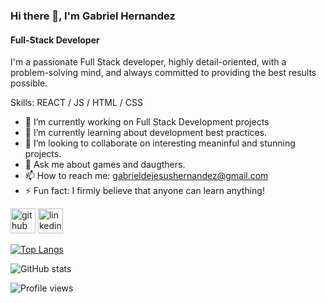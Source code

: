 ### Hi there 👋, I'm Gabriel Hernandez
#### Full-Stack Developer
I'm a passionate Full Stack developer, highly detail-oriented, with a problem-solving mind, and always committed to providing the best results possible.

Skills: REACT / JS / HTML / CSS

- 🔭 I’m currently working on Full Stack Development projects 
- 🌱 I’m currently learning about development best practices. 
- 👯 I’m looking to collaborate on interesting meaninful and stunning projects. 
- 💬 Ask me about games and daugthers. 
- 📫 How to reach me: gabrieldejesushernandez@gmail.com 
- ⚡ Fun fact: I firmly believe that anyone can learn anything! 


[<img src='https://cdn.jsdelivr.net/npm/simple-icons@3.0.1/icons/github.svg' alt='github' height='40'>](https://github.com/gabo180)  [<img src='https://cdn.jsdelivr.net/npm/simple-icons@3.0.1/icons/linkedin.svg' alt='linkedin' height='40'>](https://www.linkedin.com/in/gabriel-hernandez-7a13521b8/)  

[![Top Langs](https://github-readme-stats.vercel.app/api/top-langs/?username=gabo180)](https://github.com/anuraghazra/github-readme-stats)

![GitHub stats](https://github-readme-stats.vercel.app/api?username=gabo180&show_icons=true)  

![Profile views](https://gpvc.arturio.dev/gabo180)  
